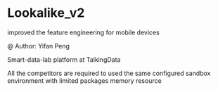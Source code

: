 # Lookalike_v2
improved the feature engineering for mobile devices

@ Author: Yifan Peng

Smart-data-lab platform at TalkingData

All the competitors are required to used the same configured sandbox environment with limited packages memory resource
